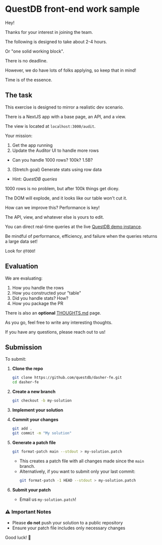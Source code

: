 # QuestDB front-end work sample

Hey!

Thanks for your interest in joining the team.

The following is designed to take about 2-4 hours.

Or "one solid working block".

There is no deadline.

However, we do have lots of folks applying, so keep that in mind!

Time is of the essence.

## The task

This exercise is designed to mirror a realistic dev scenario.

There is a NextJS app with a base page, an API, and a view.

The view is located at `localhost:3000/audit`.

Your mission:

1. Get the app running
2. Update the Auditor UI to handle more rows
 - Can you handle 1000 rows? 100k? 1.5B?
3. (Stretch goal) Generate stats using row data
 - Hint: _QuestDB queries_

1000 rows is no problem, but after 100k things get dicey.

The DOM will explode, and it looks like our table won't cut it.

How can we improve this? Performance is key!

The API, view, and whatever else is yours to edit.

You can direct real-time queries at the live [QuestDB demo instance](https://demo.questdb.io).

Be mindful of performance, efficiency, and failure when the queries returns a large data set!

Look for `@TODO`!

## Evaluation

We are evaluating:

1. How you handle the rows
2. How you constructed your "table"
3. Did you handle stats? How?
4. How you package the PR

There is also an **optional** [THOUGHTS.md](thoughts.md) page.

As you go, feel free to write any interesting thoughts.

If you have any questions, please reach out to us!

## Submission

To submit:

1. **Clone the repo**
   ```sh
   git clone https://github.com/questdb/dasher-fe.git
   cd dasher-fe
   ```

2. **Create a new branch**
   ```sh
   git checkout -b my-solution
   ```

3. **Implement your solution**

4. **Commit your changes**
   ```sh
   git add .
   git commit -m "My solution"
   ```

5. **Generate a patch file**
   ```sh
   git format-patch main --stdout > my-solution.patch
   ```
   - This creates a patch file with all changes made since the `main` branch.
   - Alternatively, if you want to submit only your last commit:
     ```sh
     git format-patch -1 HEAD --stdout > my-solution.patch
     ```

6. **Submit your patch**
   - Email us `my-solution.patch`!

### ⚠️ Important Notes
- Please **do not** push your solution to a public repository
- Ensure your patch file includes only necessary changes

Good luck! 🚀
